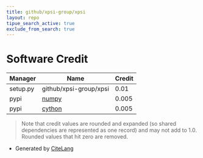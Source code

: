 ```yaml
---
title: github/xpsi-group/xpsi
layout: repo
tipue_search_active: true
exclude_from_search: true
---
```

# Software Credit

|Manager|Name|Credit|
|-------|----|------|
|setup.py|github/xpsi-group/xpsi|0.01|
|pypi|[numpy](https://www.numpy.org)|0.005|
|pypi|[cython](http://cython.org/)|0.005|


> Note that credit values are rounded and expanded (so shared dependencies are represented as one record) and may not add to 1.0. Rounded values that hit zero are removed.


- Generated by [CiteLang](https://github.com/vsoch/citelang)
